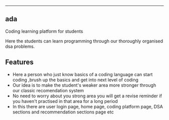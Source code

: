 --------------------------
__ada__
--------------------------
Coding learning platform for students

Here the students can learn programming through our thoroughly organised dsa problems.


**Features**
------------
- Here a person who just know basics of a coding language can start coding ,brush up the basics and get into next level of coding 
- Our idea is to make the student's weaker area more stronger through our classic recomendation system 
- No need to worry about you strong area you will get a revise reminder if you haven't practised in that area for a long period 
- In this there are user login page, home page, coding platform page, DSA sections and recommendation sections page etc  
